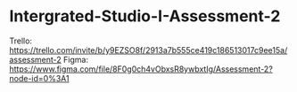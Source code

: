 # Intergrated-Studio-I-Assessment-2
Trello: https://trello.com/invite/b/y9EZSO8f/2913a7b555ce419c186513017c9ee15a/assessment-2
Figma: https://www.figma.com/file/8F0g0ch4vObxsR8ywbxtIg/Assessment-2?node-id=0%3A1
